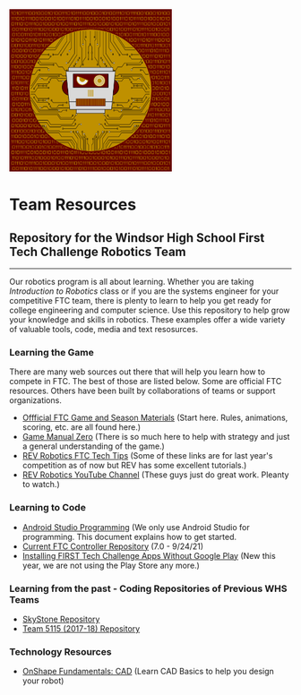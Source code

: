 <img src="https://github.com/WindsorHSRobotics/Team_Resources/blob/master/Logos/WHSROBO.png?raw=true" width="290" height="290">

# Team Resources

## Repository for the Windsor High School First Tech Challenge Robotics Team
---
Our robotics program is all about learning.  Whether you are taking <i>Introduction to Robotics</i> class or if you are the systems engineer for your competitive FTC team, there is plenty to learn to help you get ready for college engineering and computer science.  Use this repository to help grow your knowledge and skills in robotics.  These examples offer a wide variety of valuable tools, code, media and text resosurces.

### Learning the Game

There are many web sources out there that will help you learn how to compete in FTC.  The best of those are listed below.  Some are official FTC resources.  Others have been built by collaborations of teams or support organizations.

- [Offficial FTC Game and Season Materials](https://www.firstinspires.org/resource-library/ftc/game-and-season-info) (Start here.  Rules, animations, scoring, etc. are all found here.)
- [Game Manual Zero](https://gm0.org/en/latest/) (There is so much here to help with strategy and just a general understanding of the game.)
- [REV Robotics FTC Tech Tips](https://docs.revrobotics.com/docs/first-tech-challenge) (Some of these links are for last year's competition as of now but REV has some excellent tutorials.)
- [REV Robotics YouTube Channel](https://www.youtube.com/revrobotics) (These guys just do great work.  Pleanty to watch.)

### Learning to Code

- [Android Studio Programming](https://github.com/FIRST-Tech-Challenge/FtcRobotController) (We only use Android Studio for programming.  This document explains how to get started.
- [Current FTC Controller Repository](https://github.com/FIRST-Tech-Challenge/FtcRobotController) (7.0 - 9/24/21)
- [Installing FIRST Tech Challenge Apps Without Google Play](https://info.firstinspires.org/e3t/Btc/ZP+113/cc5l404/VWmT491jvH1VW8k0qcd859c5sW8Ny6Rt4w_40MN7xs-xph6HRkVfR9K_7CgDfRW142Nk02Mb7-VW4GzyTP3WwVHRW7mcVS657DbcJW4dtzTy90ntLnW2HJDjv42GCglN658DqdCQWR9N6QsMcLqSV21W3W-5S-1zMTNlW6bcjKK7NTJC3W1Q-YxR8JyG-8VnSZW13HkWFSW2rdBQ58y8dhnVkP97N2LKhDBVMPdQF8TzK6GW5RS4k752__NGW1xBztK7lJGTHV4q5p01G9cXlW8vDRC65scbH9W6C6bxt6fsSZXW3VFRvr8Z26K_W4CHfC88MrGyjW3Fqlfw9569HkN5hFXy2jLjfkN43rtf9ZV4fqW3vpmjP8B8fx9W2K-pDV25X2HrW1d0Sm951VB9rVw4Dxv4Mg5dXVS9Q_t1s-8XrW3C447L5dqmy-W2DSpgs6bqSqMW4gqs5n87NxL9W1xwl9F5XLW9VV5Dc7F6fgxCxN3d_mX2zCC43Vv9gkG4Pjj2_W5_cLNF7QTw-mW4QLxyj4vTSW4W7lHGLG4YWxmxW8XbfQT5dqDCXT1_tv2S7-KCW8jPh0v4bNgJ7N8s5Q_Tn6FmFW6Vh8r12jQd3mW29VPZ62LKWBpW1xJ_H02Z3KtGW7Bp6xK8DHjMbW5ZJ0WJ2k7WchVpNM1g7vxJFyW8mspVS96ddfXW9k66931Jrt1wW45JNKJ581kTvW29QHgt9djDbwW8F2yhg4q3kH6W33TRcd7FpZm0VqY03Q5Vfpt3W5LXBNC3DDFPMVsQDXk38jkk4W2PqPFK59swnKW2q3zks17bwrLW7F3WSP823JLKVQ5mFs58XszDW3ygfDh2VGcpnW1rfbh-7KFTfcN4GfbhCqjgl8W2_LqF47-wlLCW3Bl39s8RV3hyW161Llf2VlVxKVPlyjs7sShT1W4n-Qcx7vVYBJW7PdNL_1Sg69WW45-VPW335MrqW7vMF2W8-dgNmW4Pjvxw96gl-6W1D6yJ362RjWPW6K8J998hvjntW2nNq-Z7tTYSPV8yn5m2zMtcdW8MsW_83-40FpW6NL7BJ3K0R10W6ZYJkg7VgKKXW2Qkm8s8VlHRNW10p_ds5LMCsVW73q3X16ccph8W9gG85y5GYnJnW8NkLqf5Q2GjzW4z1YFn2HPsqrW6JM5d165LJrDW2zz2Bb2skxjLW6X6L4P45QRcdW888fWT8CXmBrW2vlf4l6hQSGKW9kySq_3SF2KrW1pP6Cs3WqNdYW63X6Wq5B9wLMW8P2T6X1hx6pHW3P5qmM4t4NWbN7sCB9RsmtbdW5pmX6v5XLYN_W1xW3F22XYjFSW6G97dw19PVYPW8yK5Jz6sWG4-W6JqbmP3XKTCZW3PY4X-1vXFMDW3-FHYw6ZCyQgW4gypTx3tqX_PW1r8cy26MJfYnW68HMXl4D9LL2W6Py9c95VvMzxW7w5TQJ1kYXl8W5XhbRB8Nw5dDW8blWx65mCx9GW3ycXb38z5dMXW81yznJ68ZzT7W3wQ4DD2vwzrhN93wRwtHZpL0W4WQJvY7STm5qW2J9Qgr7wdz2lW7nBvrB59SbXPW1TBP188zCGX6W1SGQdg2J7Q73N1ck2fzrbRgHVqvtYW4j2NsnW8Q8LBM1SyH203gmG1) (New this year, we are not using the Play Store any more.)

### Learning from the past - Coding Repositories of Previous WHS Teams

- [SkyStone Repository](https://github.com/FIRST-Tech-Challenge/SkyStone)
- [Team 5115 (2017-18) Repository](https://github.com/WindsorHSRobotics/team-5115_2017-18)

### Technology Resources

- [OnShape Fundamentals: CAD](https://learn.onshape.com/learn/learning-path/onshape-fundamentals-cad) (Learn CAD Basics to help you design your robot)
